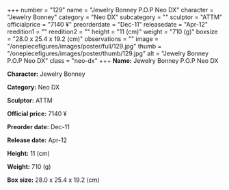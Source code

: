 +++
number = "129"
name = "Jewelry Bonney P.O.P Neo DX"
character = "Jewelry Bonney"
category = "Neo DX"
subcategory = ""
sculptor = "ATTM"
officialprice = "7140 ¥"
preorderdate = "Dec-11"
releasedate = "Apr-12"
reedition1 = ""
reedition2 = ""
height = "11 (cm)"
weight = "710 (g)"
boxsize = "28.0 x 25.4 x 19.2 (cm)"
observations = ""
image = "/onepiecefigures/images/poster/full/129.jpg"
thumb = "/onepiecefigures/images/poster/thumb/129.jpg"
alt = "Jewelry Bonney P.O.P Neo DX"
class = "neo-dx"
+++
**Name:** Jewelry Bonney P.O.P Neo DX

**Character:** Jewelry Bonney

**Category:** Neo DX 

**Sculptor:** ATTM

**Official price:** 7140 ¥

**Preorder date:** Dec-11

**Release date:** Apr-12

**Height:** 11 (cm)

**Weight:** 710 (g)

**Box size:** 28.0 x 25.4 x 19.2 (cm)
